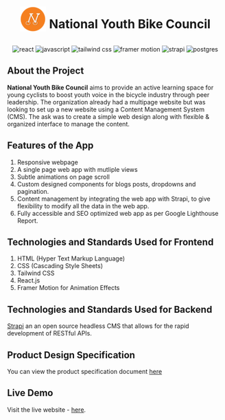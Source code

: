 <p align="center">
  <div style="display: flex; justify-content: center; align-items: center; gap: 8px; flex-wrap: wrap;">
    <a href="https://www.nybcouncil.com/" target="_blank">
    <img src="https://raw.githubusercontent.com/5hraddha/national-youth-bike-council/main/frontend/src/assets/images/icon-logo.png" alt="awesome container company logo" style="width: 100%; max-width: 60px;" />
  </a>
    <h1 style="text-align: center;">National Youth Bike Council</h1>
  </div>
  <p align="center">
    <img src="https://img.shields.io/badge/React-20232A?style=for-the-badge&logo=react&logoColor=61DAFB" height=20 alt="react">
    <img src="https://img.shields.io/badge/javascript-%23323330.svg?style=for-the-badge&logo=javascript&logoColor=%23F7DF1E" height=20  alt="javascript">
    <img src="https://img.shields.io/badge/Tailwind_CSS-38B2AC?style=for-the-badge&logo=tailwind-css&logoColor=white" height=20 alt="tailwind css">
    <img src="https://img.shields.io/badge/Framer-black?style=for-the-badge&logo=framer&logoColor=blue" height=20  alt="framer motion">
    <img src="https://img.shields.io/badge/strapi-%232E7EEA.svg?style=for-the-badge&logo=strapi&logoColor=white" height=20  alt="strapi">
    <img src="https://img.shields.io/badge/postgres-%23316192.svg?style=for-the-badge&logo=postgresql&logoColor=white" height=20  alt="postgres">
  </p>
</p>

## About the Project

**National Youth Bike Council** aims to provide an active learning space for young cyclists to boost youth voice in the bicycle industry through peer leadership. The organization already had a multipage website but was looking to set up a new website using a Content Management System (CMS). The ask was to create a simple web design along with flexible & organized interface to manage the content.

## Features of the App

1. Responsive webpage
2. A single page web app with mutliple views
3. Subtle animations on page scroll
4. Custom designed components for blogs posts, dropdowns and pagination.
5. Content management by integrating the web app with Strapi, to give flexibility to modify all the data in the web app.
6. Fully accessible and SEO optimized web app as per Google Lighthouse Report.

## Technologies and Standards Used for Frontend

1. HTML (Hyper Text Markup Language)
2. CSS (Cascading Style Sheets)
3. Tailwind CSS
4. React.js
5. Framer Motion for Animation Effects

## Technologies and Standards Used for Backend

[Strapi](https://strapi.io/) an an open source headless CMS that allows for the rapid development of RESTful APIs.

## Product Design Specification

You can view the product specification document [here](https://www.figma.com/file/lAAoLQ3sEBThfQT61JXwZB/National-Youth-Bike-Council?node-id=52%3A585)

## Live Demo

Visit the live website - [here](https://www.nybcouncil.com/).
